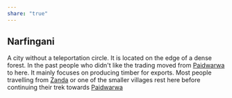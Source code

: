 ```yaml
---
share: "true"
---
```

## Narfingani
A city without a teleportation circle. It is located on the edge of a dense forest. In the past people who didn't like the trading moved from [Paidwarwa](./Paidwarwa.md) to here. It mainly focuses on producing timber for exports. Most people travelling from [Zanda](./Zanda.md) or one of the smaller villages rest here before continuing their trek towards [Paidwarwa](./Paidwarwa.md)